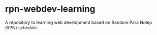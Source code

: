 # rpn-webdev-learning
A repository to learning web development based on Random Para Nolep (RPN) schedule.
